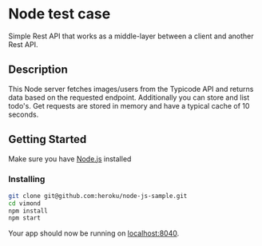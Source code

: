 # Node test case

Simple Rest API that works as a middle-layer between a client and another Rest API.

## Description

This Node server fetches images/users from the Typicode API and returns data based on the requested endpoint.
Additionally you can store and list todo's.
Get requests are stored in memory and have a typical cache of 10 seconds.

## Getting Started

Make sure you have [Node.js](http://nodejs.org/) installed

### Installing

```sh
git clone git@github.com:heroku/node-js-sample.git
cd vimond
npm install
npm start
```

Your app should now be running on [localhost:8040](http://localhost:8040/).